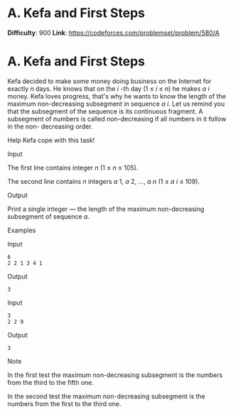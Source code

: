 # A. Kefa and First Steps 
**Difficulty**: 900 
**Link**: https://codeforces.com/problemset/problem/580/A

# A. Kefa and First Steps
Kefa decided to make some money doing business on the Internet for exactly _n_
days. He knows that on the _i_ -th day (1 ≤  _i_ ≤  _n_) he makes _a_ _i_
money. Kefa loves progress, that's why he wants to know the length of the
maximum non-decreasing subsegment in sequence _a_ _i_. Let us remind you that
the subsegment of the sequence is its continuous fragment. A subsegment of
numbers is called non-decreasing if all numbers in it follow in the non-
decreasing order.

Help Kefa cope with this task!

Input

The first line contains integer _n_ (1 ≤  _n_ ≤ 105).

The second line contains _n_ integers _a_ 1,  _a_ 2, ...,  _a_ _n_ (1 ≤  _a_
_i_ ≤ 109).

Output

Print a single integer — the length of the maximum non-decreasing subsegment
of sequence _a_.

Examples

Input

    
    
    6  
    2 2 1 3 4 1  
    

Output

    
    
    3

Input

    
    
    3  
    2 2 9  
    

Output

    
    
    3

Note

In the first test the maximum non-decreasing subsegment is the numbers from
the third to the fifth one.

In the second test the maximum non-decreasing subsegment is the numbers from
the first to the third one.

